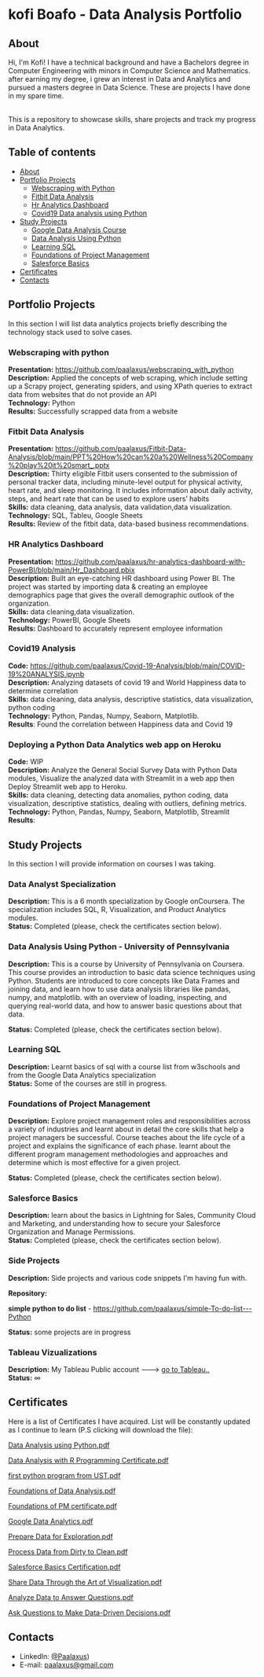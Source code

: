 # kofi Boafo - Data Analysis Portfolio 

## About

Hi, I'm Kofi! I have a technical background and have a Bachelors degree in Computer Engineering with minors in Computer Science and Mathematics.  after earning my degree, i grew an interest in Data and Analytics and pursued a masters degree in Data Science. These are projects I have done in my spare time.


<br>
This is a repository to showcase skills, share projects and track my progress in Data Analytics.  
<br>
  

## Table of contents
- [About](#about)
- [Portfolio Projects](#portfolio-projects)
  	+ [Webscraping with Python](#webscraping-with-python)
	+ [Fitbit Data Analysis](#fitbit-data-analysis)
	+ [Hr Analytics Dashboard](#hr-analytics-dashboard)
	+ [Covid19 Data analysis using Python](#covid19-analysis)
- [Study Projects](#study-projects)  
	+ [Google Data Analysis Course](#data-analysis-specialization)
	+ [Data Analysis Using Python](#data-analysis-using-python)
	+ [Learning SQL](#learning-sql)
	+ [Foundations of Project Management](#foundations-of-project-management)
	+ [Salesforce Basics](#salesforce-basics)
- [Certificates](#certificates)
- [Contacts](#contacts)

## Portfolio Projects
In this section I will list data analytics projects briefly describing the technology stack used to solve cases.


### Webscraping with python  
**Presentation:** https://github.com/paalaxus/webscraping_with_python <br />
**Description:** Applied the concepts of web scraping, which include setting up a Scrapy project, generating spiders, and using XPath queries to extract data from websites that do not provide an API  
**Technology:** Python  
**Results:** Successfully scrapped data from a website  

### Fitbit Data Analysis  
**Presentation:** https://github.com/paalaxus/Fitbit-Data-Analysis/blob/main/PPT%20How%20can%20a%20Wellness%20Company%20play%20it%20smart_.pptx  
**Description:** Thirty eligible Fitbit users consented to the submission of personal tracker data, including minute-level output for physical activity, heart rate, and sleep monitoring. It includes information about daily activity, steps, and heart rate that can be used to explore users’ habits  
**Skills:** data cleaning, data analysis, data validation,data visualization.  
**Technology:** SQL, Tableu, Google Sheets  
**Results:** Review of the fitbit data, data-based business recommendations.  

### HR Analytics Dashboard  
**Presentation:** https://github.com/paalaxus/hr-analytics-dashboard-with-PowerBI/blob/main/Hr_Dashboard.pbix  
**Description:** Built an eye-catching HR dashboard using Power BI. The project was started by importing data & creating an employee demographics page that gives the overall demographic outlook of the organization.   
**Skills:** data cleaning,data visualization.  
**Technology:** PowerBI, Google Sheets  
**Results:** Dashboard to accurately represent employee information   

### Covid19 Analysis  
**Code:**  https://github.com/paalaxus/Covid-19-Analysis/blob/main/COVID-19%20ANALYSIS.ipynb  
**Description:** Analyzing datasets of covid 19  and World Happiness data to determine correlation  
**Skills:** data cleaning, data analysis, descriptive statistics, data visualization, python coding  
**Technology:** Python, Pandas, Numpy, Seaborn, Matplotlib.    
**Results**: Found the correlation between Happiness data and Covid 19  


### Deploying a Python Data Analytics web app on Heroku  
**Code:**  WIP  
**Description:** Analyze the General Social Survey Data with Python Data modules, Visualize the analyzed data with Streamlit in a web app then 
Deploy Streamlit web app to Heroku.  
**Skills:** data cleaning, detecting data anomalies, python coding, data visualization, descriptive statistics, dealing with outliers, defining metrics.  
**Technology:** Python, Pandas, Numpy, Seaborn, Matplotlib, Streamlit    
**Results**:   




## Study Projects  
In this section I will provide information on courses I was taking.  
  

### Data Analyst Specialization  
**Description:** This is a 6 month specialization by Google onCoursera. The specialization includes  SQL, R, Visualization, and Product Analytics modules.  
**Status:** Completed (please, check the certificates section below).    

### Data Analysis Using Python - University of Pennsylvania  

**Description:** This is a  course by University of Pennsylvania on Coursera. This course provides an introduction to basic data science techniques using Python.  Students are introduced to core concepts like Data Frames and joining data, and learn how to use data analysis libraries like pandas, numpy, and matplotlib.  with an overview of loading, inspecting, and querying real-world data, and how to answer basic questions about that data.   

**Status:** Completed (please, check the certificates section below).  

### Learning SQL  
**Description:** Learnt basics of sql with a course list from w3schools and from the Google Data Analytics specialization  
**Status:** Some of the courses are still in progress.    


### Foundations of Project Management  
**Description:**
Explore project management roles and responsibilities across a variety of industries and learnt about in detail the core skills that help a project managers be successful. Course teaches about the life cycle of a project and explains the significance of each phase. learnt about the  different program management methodologies and approaches and determine which is most effective for a given project.  

**Status:** Completed (please, check the certificates section below).   

### Salesforce Basics  
**Description:** learn about the basics in Lightning for Sales, Community Cloud and Marketing, and understanding how to secure your Salesforce Organization and Manage Permissions.     
**Status:** Completed (please, check the certificates section below).    

### Side Projects  
**Description:** Side projects and various code snippets I'm having fun with.   

**Repository:**    

**simple python to do list** - https://github.com/paalaxus/simple-To-do-list---Python  




**Status:** some projects are in progress    

### Tableau Vizualizations
**Description:** My Tableau Public account ---> [go to Tableau..](https://public.tableau.com/app/profile/paa.kofi4999)  
**Status:** ∞  

## Certificates  
Here is a list of Certificates I have acquired. List will be constantly updated as I continue to learn (P.S clicking will download the file):  


[Data Analysis using Python.pdf](https://github.com/paalaxus/data-analysis-portfolio/files/10447232/Data.Analysis.using.Python.pdf)  

[Data Analysis with R Programming Certificate.pdf](https://github.com/paalaxus/data-analysis-portfolio/files/10447233/Data.Analysis.with.R.Programming.Certificate.pdf)  

[first python program from UST.pdf](https://github.com/paalaxus/data-analysis-portfolio/files/10447234/first.python.program.from.UST.pdf)  

[Foundations of Data Analysis.pdf](https://github.com/paalaxus/data-analysis-portfolio/files/10447235/Foundations.of.Data.Analysis.pdf)  

[Foundations of PM certificate.pdf](https://github.com/paalaxus/data-analysis-portfolio/files/10447236/Foundations.of.PM.certificate.pdf)  

[Google Data Analytics.pdf](https://github.com/paalaxus/data-analysis-portfolio/files/10447237/Google.Data.Analytics.pdf)  


[Prepare Data for Exploration.pdf](https://github.com/paalaxus/data-analysis-portfolio/files/10447239/Prepare.Data.for.Exploration.pdf)  

[Process Data from Dirty to Clean.pdf](https://github.com/paalaxus/data-analysis-portfolio/files/10447240/Process.Data.from.Dirty.to.Clean.pdf)  

[Salesforce Basics Certification.pdf](https://github.com/paalaxus/data-analysis-portfolio/files/10447241/Salesforce.Basics.Certification.pdf)  

[Share Data Through the Art of Visualization.pdf](https://github.com/paalaxus/data-analysis-portfolio/files/10447242/Share.Data.Through.the.Art.of.Visualization.pdf)  

[Analyze Data to Answer Questions.pdf](https://github.com/paalaxus/data-analysis-portfolio/files/10447243/Analyze.Data.to.Answer.Questions.pdf)  

[Ask Questions to Make Data-Driven Decisions.pdf](https://github.com/paalaxus/data-analysis-portfolio/files/10447244/Ask.Questions.to.Make.Data-Driven.Decisions.pdf)  


## Contacts
- LinkedIn: [@Paalaxus](https://www.linkedin.com/in/kofi-boafo-27aa71160/))  
- E-mail: paalaxus@gmail.com  
